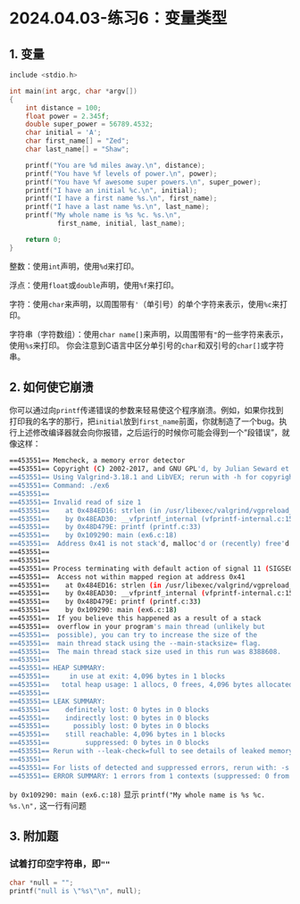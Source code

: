 # 2024.04.03-练习6：变量类型

## 1. 变量

```c
include <stdio.h>

int main(int argc, char *argv[])
{
    int distance = 100;
    float power = 2.345f;
    double super_power = 56789.4532;
    char initial = 'A';
    char first_name[] = "Zed";
    char last_name[] = "Shaw";

    printf("You are %d miles away.\n", distance);
    printf("You have %f levels of power.\n", power);
    printf("You have %f awesome super powers.\n", super_power);
    printf("I have an initial %c.\n", initial);
    printf("I have a first name %s.\n", first_name);
    printf("I have a last name %s.\n", last_name);
    printf("My whole name is %s %c. %s.\n",
            first_name, initial, last_name);

    return 0;
}
```

整数：使用`int`声明，使用`%d`来打印。

浮点：使用`float`或`double`声明，使用`%f`来打印。

字符：使用`char`来声明，以周围带有`'`（单引号）的单个字符来表示，使用`%c`来打印。

字符串（字符数组）：使用`char name[]`来声明，以周围带有`"`的一些字符来表示，使用`%s`来打印。 你会注意到C语言中区分单引号的`char`和双引号的`char[]`或字符串。

## 2. 如何使它崩溃

你可以通过向`printf`传递错误的参数来轻易使这个程序崩溃。例如，如果你找到打印我的名字的那行，把`initial`放到`first_name`前面，你就制造了一个bug。执行上述修改编译器就会向你报错，之后运行的时候你可能会得到一个“段错误”，就像这样：

```bash
==453551== Memcheck, a memory error detector
==453551== Copyright (C) 2002-2017, and GNU GPL'd, by Julian Seward et al.
==453551== Using Valgrind-3.18.1 and LibVEX; rerun with -h for copyright info
==453551== Command: ./ex6
==453551== 
==453551== Invalid read of size 1
==453551==    at 0x484ED16: strlen (in /usr/libexec/valgrind/vgpreload_memcheck-amd64-linux.so)
==453551==    by 0x48EAD30: __vfprintf_internal (vfprintf-internal.c:1517)
==453551==    by 0x48D479E: printf (printf.c:33)
==453551==    by 0x109290: main (ex6.c:18)
==453551==  Address 0x41 is not stack'd, malloc'd or (recently) free'd
==453551== 
==453551== 
==453551== Process terminating with default action of signal 11 (SIGSEGV)
==453551==  Access not within mapped region at address 0x41
==453551==    at 0x484ED16: strlen (in /usr/libexec/valgrind/vgpreload_memcheck-amd64-linux.so)
==453551==    by 0x48EAD30: __vfprintf_internal (vfprintf-internal.c:1517)
==453551==    by 0x48D479E: printf (printf.c:33)
==453551==    by 0x109290: main (ex6.c:18)
==453551==  If you believe this happened as a result of a stack
==453551==  overflow in your program's main thread (unlikely but
==453551==  possible), you can try to increase the size of the
==453551==  main thread stack using the --main-stacksize= flag.
==453551==  The main thread stack size used in this run was 8388608.
==453551== 
==453551== HEAP SUMMARY:
==453551==     in use at exit: 4,096 bytes in 1 blocks
==453551==   total heap usage: 1 allocs, 0 frees, 4,096 bytes allocated
==453551== 
==453551== LEAK SUMMARY:
==453551==    definitely lost: 0 bytes in 0 blocks
==453551==    indirectly lost: 0 bytes in 0 blocks
==453551==      possibly lost: 0 bytes in 0 blocks
==453551==    still reachable: 4,096 bytes in 1 blocks
==453551==         suppressed: 0 bytes in 0 blocks
==453551== Rerun with --leak-check=full to see details of leaked memory
==453551== 
==453551== For lists of detected and suppressed errors, rerun with: -s
==453551== ERROR SUMMARY: 1 errors from 1 contexts (suppressed: 0 from 0)
```

`by 0x109290: main (ex6.c:18)` 显示 `printf("My whole name is %s %c. %s.\n",` 这一行有问题

## 3. 附加题

### 试着打印空字符串，即`""`

```c
char *null = "";
printf("null is \"%s\"\n", null);
```
